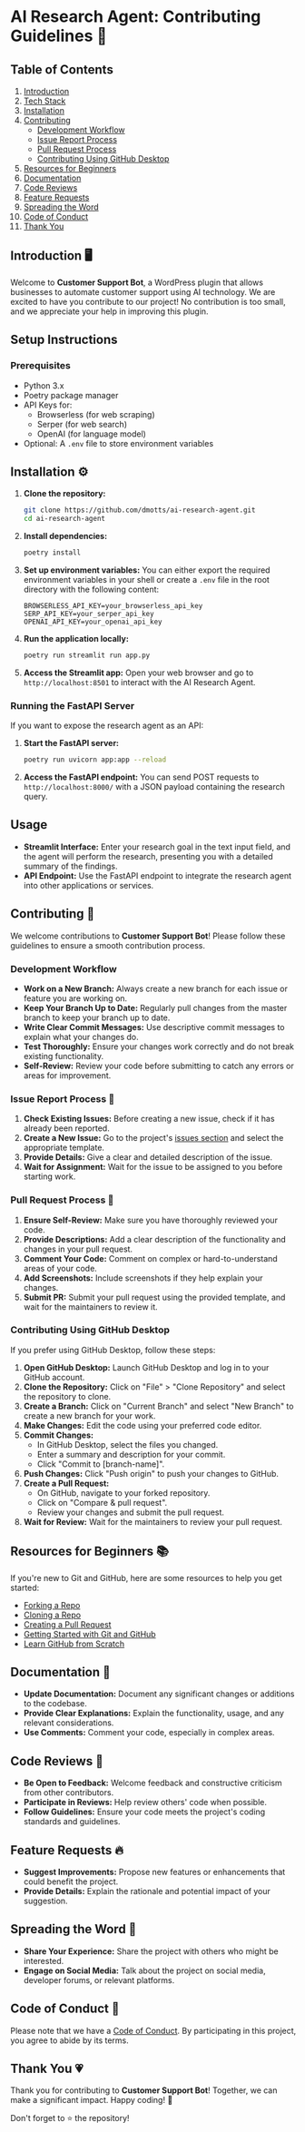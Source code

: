 # AI Research Agent: Contributing Guidelines 📄

## Table of Contents
1. [Introduction](#introduction-)
2. [Tech Stack](#tech-stack-)
3. [Installation](#installation-)
4. [Contributing](#contributing-)
   - [Development Workflow](#development-workflow)
   - [Issue Report Process](#issue-report-process)
   - [Pull Request Process](#pull-request-process-)
   - [Contributing Using GitHub Desktop](#contributing-using-github-desktop)
5. [Resources for Beginners](#resources-for-beginners-)
6. [Documentation](#documentation-)
7. [Code Reviews](#code-reviews-)
8. [Feature Requests](#feature-requests-)
9. [Spreading the Word](#spreading-the-word-)
10. [Code of Conduct](#code-of-conduct-)
11. [Thank You](#thank-you-)

## Introduction 🖥️

Welcome to **Customer Support Bot**, a WordPress plugin that allows businesses to automate customer support using AI technology. We are excited to have you contribute to our project! No contribution is too small, and we appreciate your help in improving this plugin.

## Setup Instructions

### Prerequisites

- Python 3.x
- Poetry package manager
- API Keys for:
  - Browserless (for web scraping)
  - Serper (for web search)
  - OpenAI (for language model)
- Optional: A `.env` file to store environment variables

## Installation ⚙️

1. **Clone the repository:**
   ```bash
   git clone https://github.com/dmotts/ai-research-agent.git
   cd ai-research-agent
   ```

2. **Install dependencies:**
   ```bash
   poetry install
   ```

3. **Set up environment variables:**
   You can either export the required environment variables in your shell or create a `.env` file in the root directory with the following content:
   ```dotenv
   BROWSERLESS_API_KEY=your_browserless_api_key
   SERP_API_KEY=your_serper_api_key
   OPENAI_API_KEY=your_openai_api_key
   ```

4. **Run the application locally:**
   ```bash
   poetry run streamlit run app.py
   ```

5. **Access the Streamlit app:**
   Open your web browser and go to `http://localhost:8501` to interact with the AI Research Agent.

### Running the FastAPI Server

If you want to expose the research agent as an API:

1. **Start the FastAPI server:**
   ```bash
   poetry run uvicorn app:app --reload
   ```

2. **Access the FastAPI endpoint:**
   You can send POST requests to `http://localhost:8000/` with a JSON payload containing the research query.

## Usage

- **Streamlit Interface:** Enter your research goal in the text input field, and the agent will perform the research, presenting you with a detailed summary of the findings.
- **API Endpoint:** Use the FastAPI endpoint to integrate the research agent into other applications or services.

## Contributing 📝

We welcome contributions to **Customer Support Bot**! Please follow these guidelines to ensure a smooth contribution process.

### Development Workflow

- **Work on a New Branch:** Always create a new branch for each issue or feature you are working on.
- **Keep Your Branch Up to Date:** Regularly pull changes from the master branch to keep your branch up to date.
- **Write Clear Commit Messages:** Use descriptive commit messages to explain what your changes do.
- **Test Thoroughly:** Ensure your changes work correctly and do not break existing functionality.
- **Self-Review:** Review your code before submitting to catch any errors or areas for improvement.

### Issue Report Process 📌

1. **Check Existing Issues:** Before creating a new issue, check if it has already been reported.
2. **Create a New Issue:** Go to the project's [issues section](https://github.com/dmotts/customer-support-bot/issues) and select the appropriate template.
3. **Provide Details:** Give a clear and detailed description of the issue.
4. **Wait for Assignment:** Wait for the issue to be assigned to you before starting work.

### Pull Request Process 🚀

1. **Ensure Self-Review:** Make sure you have thoroughly reviewed your code.
2. **Provide Descriptions:** Add a clear description of the functionality and changes in your pull request.
3. **Comment Your Code:** Comment on complex or hard-to-understand areas of your code.
4. **Add Screenshots:** Include screenshots if they help explain your changes.
5. **Submit PR:** Submit your pull request using the provided template, and wait for the maintainers to review it.

### Contributing Using GitHub Desktop

If you prefer using GitHub Desktop, follow these steps:

1. **Open GitHub Desktop:** Launch GitHub Desktop and log in to your GitHub account.
2. **Clone the Repository:** Click on "File" > "Clone Repository" and select the repository to clone.
3. **Create a Branch:** Click on "Current Branch" and select "New Branch" to create a new branch for your work.
4. **Make Changes:** Edit the code using your preferred code editor.
5. **Commit Changes:**
   - In GitHub Desktop, select the files you changed.
   - Enter a summary and description for your commit.
   - Click "Commit to [branch-name]".
6. **Push Changes:** Click "Push origin" to push your changes to GitHub.
7. **Create a Pull Request:**
   - On GitHub, navigate to your forked repository.
   - Click on "Compare & pull request".
   - Review your changes and submit the pull request.
8. **Wait for Review:** Wait for the maintainers to review your pull request.

## Resources for Beginners 📚

If you're new to Git and GitHub, here are some resources to help you get started:

- [Forking a Repo](https://help.github.com/en/github/getting-started-with-github/fork-a-repo)
- [Cloning a Repo](https://help.github.com/en/desktop/contributing-to-projects/creating-an-issue-or-pull-request)
- [Creating a Pull Request](https://opensource.com/article/19/7/create-pull-request-github)
- [Getting Started with Git and GitHub](https://towardsdatascience.com/getting-started-with-git-and-github-6fcd0f2d4ac6)
- [Learn GitHub from Scratch](https://docs.github.com/en/get-started/start-your-journey/git-and-github-learning-resources)

## Documentation 📍

- **Update Documentation:** Document any significant changes or additions to the codebase.
- **Provide Clear Explanations:** Explain the functionality, usage, and any relevant considerations.
- **Use Comments:** Comment your code, especially in complex areas.

## Code Reviews 🔎

- **Be Open to Feedback:** Welcome feedback and constructive criticism from other contributors.
- **Participate in Reviews:** Help review others' code when possible.
- **Follow Guidelines:** Ensure your code meets the project's coding standards and guidelines.

## Feature Requests 🔥

- **Suggest Improvements:** Propose new features or enhancements that could benefit the project.
- **Provide Details:** Explain the rationale and potential impact of your suggestion.

## Spreading the Word 👐

- **Share Your Experience:** Share the project with others who might be interested.
- **Engage on Social Media:** Talk about the project on social media, developer forums, or relevant platforms.

## Code of Conduct 📜

Please note that we have a [Code of Conduct](CODE_OF_CONDUCT.md). By participating in this project, you agree to abide by its terms.

## Thank You 💗

Thank you for contributing to **Customer Support Bot**! Together, we can make a significant impact. Happy coding! 🚀

Don't forget to ⭐ the repository!
